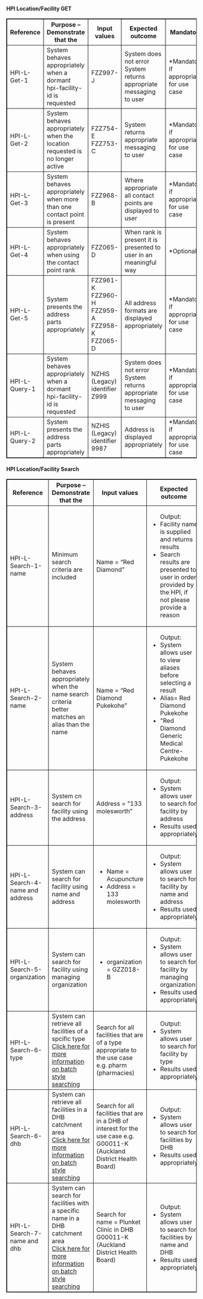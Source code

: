 


<h4>HPI Location/Facility GET</h4>
<table>
<style>
table, th, td {
  border: 1px solid black;
  border-collapse: collapse;
}
</style>
<tr><th>Reference</th>
<th>Purpose – Demonstrate that the</th>
<th>Input values</th>
<th>Expected outcome</th>
<th>Mandatory</th></tr>

<tr><td>HPI-L-Get-1</td>
<td>System behaves appropriately when a dormant hpi-facility-id is requested</td>
<td>FZZ997-J</td>
<td>System does not error <br /> System returns appropriate messaging to user</td>
<td>*Mandatory if appropriate for use case</td>
</tr>

<tr><td>HPI-L-Get-2</td>
<td>System behaves appropriately when the location requested is no longer active</td>
<td>FZZ754-E <br /> FZZ753-C</td>
<td>System returns appropriate messaging to user</td>
<td>*Mandatory if appropriate for use case</td>
</tr>

<tr><td>HPI-L-Get-3</td>
<td>System behaves appropriately when more than one contact point is present</td>
<td>FZZ968-B</td>
<td>Where appropriate all contact points are displayed to user</td>
<td>*Mandatory if appropriate for use case</td>
</tr>

<tr><td>HPI-L-Get-4</td>
<td>System behaves appropriately when using the contact point rank</td>
<td>FZZ065-D</td>
<td>When rank is present it is presented to user in an meaningful way</td>
<td>*Optional</td>
</tr>

<tr><td>HPI-L-Get-5</td>
<td>System presents the address parts appropriately</td>
<td>FZZ961-K <br /> FZZ960-H <br /> FZZ959-A <br /> FZZ958-K <br /> FZZ065-D</td>
<td>All address formats are displayed appropriately</td>
<td>*Mandatory if appropriate for use case</td>
</tr>

<tr><td>HPI-L-Query-1</td>
<td>System behaves appropriately when a dormant hpi-facility-id is requested</td>
<td>NZHIS (Legacy) identifier Z999</td>
<td>System does not error <br /> System returns appropriate messaging to user</td>
<td>*Mandatory if appropriate for use case</td>
</tr>

<tr><td>HPI-L-Query-2</td>
<td>System presents the address parts appropriately</td>
<td>NZHIS (Legacy) identifier 9987</td>
<td>Address is displayed appropriately</td>
<td>*Mandatory if appropriate for use case</td>
</tr>
</table>

<h4>HPI Location/Facility Search</h4>
<table>
<style>
table, th, td {
  border: 1px solid black;
  border-collapse: collapse;
}
</style>
<tr><th>Reference</th>
<th>Purpose – Demonstrate that the</th>
<th>Input values</th>
<th>Expected outcome</th>
<th>Mandatory</th></tr>

<tr><td>HPI-L-Search-1-name</td>
<td>Minimum search criteria are included</td>
<td>Name = “Red Diamond”</td>
<td>
  <ul> Output:
    <li>Facility name is supplied and returns results </li>
    <li>Search results are presented to user in order provided by the HPI, if not please provide a reason</li>
  </ul>
</td>
<td>*Mandatory if appropriate for use case</td>
</tr>

<tr><td>HPI-L-Search-2-name</td>
<td>System behaves appropriately when the name search criteria better matches an alias than the name</td>
<td>Name = “Red Diamond Pukekohe”</td>
<td>
  <ul> Output:
    <li>System allows user to view aliases before selecting a result</li>
    <li>Alias= Red Diamond Pukekohe</li>
    <li>"Red Diamond Generic Medical Centre- Pukekohe</li>
  </ul>
</td>
<td>*Mandatory if appropriate for use case</td>
</tr>

<tr><td>HPI-L-Search-3-address</td>
<td>System cn search for facility using the address</td>
<td>Address = "133 molesworth”</td>
<td>
  <ul> Output:
    <li>System allows user to search for facility by address</li>
    <li>Results used appropriately</li>
  </ul>
</td>
<td>*Mandatory if appropriate for use case</td>
</tr>

<tr><td>HPI-L-Search-4-name and address</td>
<td>System can search for facility using name and address</td>
<td><ul>
  <li>Name = Acupuncture</li>
  <li>Address = 133 molesworth</li>
</ul>
</td>
<td>
  <ul> Output:
    <li>System allows user to search for facility by name and address</li>
    <li>Results used appropriately</li>
  </ul>
</td>
<td>*Mandatory if appropriate for use case</td>
</tr>

<tr><td>HPI-L-Search-5-organization</td>
<td>System can search for facility using managing organization</td>
<td><ul>
  <li>organization = GZZ018-B</li>
</ul>
</td>
<td>
  <ul> Output:
    <li>System allows user to search for facility by managing organization</li>
    <li>Results used appropriately</li>
  </ul>
</td>
<td>*Mandatory if appropriate for use case</td>
</tr>

<tr><td>HPI-L-Search-6-type</td>
<td>System can retrieve all facilities of a spcific type <br />
<a href="general.html#extract-style-hpi-searches">Click here for more information on batch style searching</a></td>
<td>Search for all facilities that are of a type appropriate to the use case e.g. pharm (pharmacies)</td>
<td>
  <ul> Output:
    <li>System allows user to search for facility by type</li>
    <li>Results used appropriately</li>
  </ul>
</td>
<td>*Mandatory if appropriate for use case</td>
</tr>

<tr><td>HPI-L-Search-6-dhb</td>
<td>System can retrieve all facilities in a DHB catchment area<br />
<a href="general.html#extract-style-hpi-searches">Click here for more information on batch style searching</a></td>
<td>Search for all facilities that are in a DHB of interest for the use case e.g.  G00011-K (Auckland District Health Board)</td>
<td>
  <ul> Output:
    <li>System allows user to search for facilities by DHB</li>
    <li>Results used appropriately</li>
  </ul>
</td>
<td>*Mandatory if appropriate for use case</td>
</tr>

<tr><td>HPI-L-Search-7-name and dhb</td>
<td>System can search for facilities with a specific name in a DHB catchment area<br />
<a href="general.html#extract-style-hpi-searches">Click here for more information on batch style searching</a></td>
<td>Search for name = Plunket Clinic in DHB G00011-K (Auckland District Health Board)</td>
<td>
  <ul> Output:
    <li>System allows user to search for facilities by name and DHB</li>
    <li>Results used appropriately</li>
  </ul>
</td>
<td>*Mandatory if appropriate for use case</td>
</tr>
</table>

